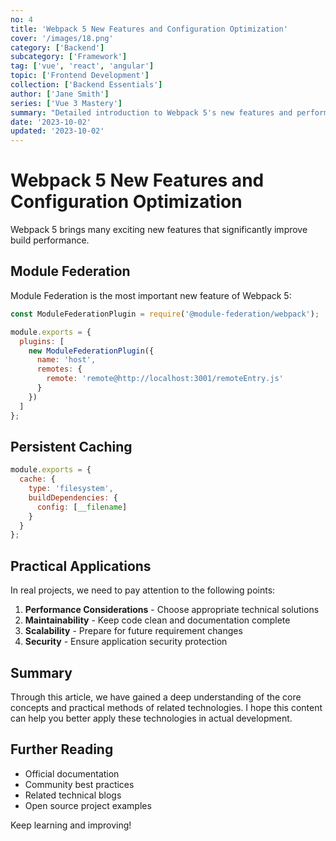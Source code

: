 ```yaml
---
no: 4
title: 'Webpack 5 New Features and Configuration Optimization'
cover: '/images/18.png'
category: ['Backend']
subcategory: ['Framework']
tag: ['vue', 'react', 'angular']
topic: ['Frontend Development']
collection: ['Backend Essentials']
author: ['Jane Smith']
series: ['Vue 3 Mastery']
summary: "Detailed introduction to Webpack 5's new features and performance optimization techniques to improve build efficiency."
date: '2023-10-02'
updated: '2023-10-02'
---
```


# Webpack 5 New Features and Configuration Optimization

Webpack 5 brings many exciting new features that significantly improve build performance.

## Module Federation

Module Federation is the most important new feature of Webpack 5:

```javascript
const ModuleFederationPlugin = require('@module-federation/webpack');

module.exports = {
  plugins: [
    new ModuleFederationPlugin({
      name: 'host',
      remotes: {
        remote: 'remote@http://localhost:3001/remoteEntry.js'
      }
    })
  ]
};
```

## Persistent Caching

```javascript
module.exports = {
  cache: {
    type: 'filesystem',
    buildDependencies: {
      config: [__filename]
    }
  }
};
```

## Practical Applications

In real projects, we need to pay attention to the following points:

1. **Performance Considerations** - Choose appropriate technical solutions
2. **Maintainability** - Keep code clean and documentation complete
3. **Scalability** - Prepare for future requirement changes
4. **Security** - Ensure application security protection

## Summary

Through this article, we have gained a deep understanding of the core concepts and practical methods of related technologies. I hope this content can help you better apply these technologies in actual development.

## Further Reading

- Official documentation
- Community best practices
- Related technical blogs
- Open source project examples

Keep learning and improving!
